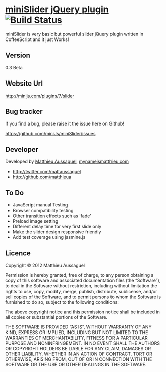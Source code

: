 # [miniSlider jQuery plugin](http://minijs.com/plugins/7/slider) [![Build Status](https://secure.travisci.org/miniJs/miniSlider.png?branch=master)](http://travisci.org/matthieua/miniSlider)

miniSlider is very basic but powerful slider jQuery plugin written in CoffeeScript and it just Works!

## Version

0.3 Beta

## Website Url

http://minijs.com/plugins/7/slider

## Bug tracker

If you find a bug, please raise it the issue here on Github! 

https://github.com/miniJs/miniSlider/issues

## Developer

Developed by <a href="mailto:matthieu.aussaguel@gmail.com">Matthieu Aussaguel</a>, <a href="http://mynameismatthieu.com">mynameismatthieu.com</a>

+ http://twitter.com/mattaussaguel
+ http://github.com/matthieua

## To Do

* JavaScript manual Testing
* Browser compatibility testing
* Other transition effects such as 'fade'
* Preload image setting
* Different delay time for very first slide only
* Make the slider design responsive friendly
* Add test coverage using jasmine.js

## Licence

Copyright &copy; 2012 Matthieu Aussaguel

Permission is hereby granted, free of charge, to any person obtaining a copy of this software and associated documentation files (the “Software”), to deal in the Software without restriction, including without limitation the rights to use, copy, modify, merge, publish, distribute, sublicense, and/or sell copies of the Software, and to permit persons to whom the Software is furnished to do so, subject to the following conditions:

The above copyright notice and this permission notice shall be included in all copies or substantial portions of the Software.

THE SOFTWARE IS PROVIDED “AS IS”, WITHOUT WARRANTY OF ANY KIND, EXPRESS OR IMPLIED, INCLUDING BUT NOT LIMITED TO THE WARRANTIES OF MERCHANTABILITY, FITNESS FOR A PARTICULAR PURPOSE AND NONINFRINGEMENT. IN NO EVENT SHALL THE AUTHORS OR COPYRIGHT HOLDERS BE LIABLE FOR ANY CLAIM, DAMAGES OR OTHER LIABILITY, WHETHER IN AN ACTION OF CONTRACT, TORT OR OTHERWISE, ARISING FROM, OUT OF OR IN CONNECTION WITH THE SOFTWARE OR THE USE OR OTHER DEALINGS IN THE SOFTWARE.
